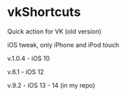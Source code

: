 # vkShortcuts
Quick action for VK (old version)

iOS tweak, only iPhone and iPod touch

v.1.0.4 - iOS 10

v.6.1 - iOS 12

v.9.2 - iOS 13 - 14 (in my repo)
